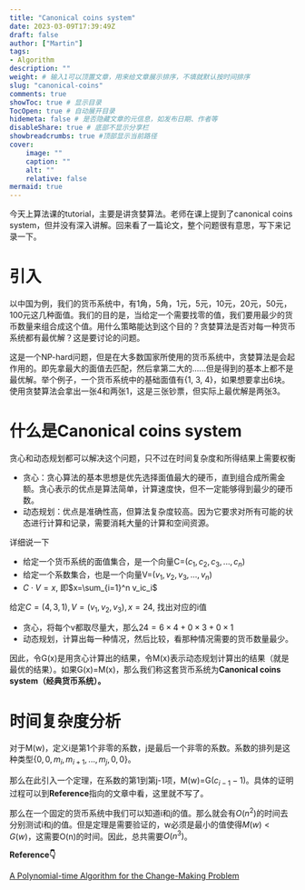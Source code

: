 ```yaml
---
title: "Canonical coins system"
date: 2023-03-09T17:39:49Z
draft: false
author: ["Martin"]
tags: 
- Algorithm
description: ""
weight: # 输入1可以顶置文章，用来给文章展示排序，不填就默认按时间排序
slug: "canonical-coins"
comments: true
showToc: true # 显示目录
TocOpen: true # 自动展开目录
hidemeta: false # 是否隐藏文章的元信息，如发布日期、作者等
disableShare: true # 底部不显示分享栏
showbreadcrumbs: true #顶部显示当前路径
cover:
    image: ""
    caption: ""
    alt: ""
    relative: false
mermaid: true
---
```

今天上算法课的tutorial，主要是讲贪婪算法。老师在课上提到了canonical coins system，但并没有深入讲解。回来看了一篇论文，整个问题很有意思，写下来记录一下。

# 引入
以中国为例，我们的货币系统中，有1角，5角，1元，5元，10元，20元，50元，100元这几种面值。我们的目的是，当给定一个需要找零的值，我们要用最少的货币数量来组合成这个值。用什么策略能达到这个目的？贪婪算法是否对每一种货币系统都有最优解？这是要讨论的问题。

这是一个NP-hard问题，但是在大多数国家所使用的货币系统中，贪婪算法是会起作用的。即先拿最大的面值去匹配，然后拿第二大的......但是得到的基本上都不是最优解。举个例子，一个货币系统中的基础面值有{1, 3, 4}，如果想要拿出6块。使用贪婪算法会拿出一张4和两张1，这是三张钞票，但实际上最优解是两张3。

# 什么是Canonical coins system
贪心和动态规划都可以解决这个问题，只不过在时间复杂度和所得结果上需要权衡
- 贪心：贪心算法的基本思想是优先选择面值最大的硬币，直到组合成所需金额。贪心表示的优点是算法简单，计算速度快，但不一定能够得到最少的硬币数。
- 动态规划：优点是准确性高，但算法复杂度较高。因为它要求对所有可能的状态进行计算和记录，需要消耗大量的计算和空间资源。

详细说一下
- 给定一个货币系统的面值集合，是一个向量C=($c_1, c_2, c_3, ..., c_n$)
- 给定一个系数集合，也是一个向量V=($v_1, v_2, v_3, ..., v_n$)
- $C\cdot V = x$, 即$x=\sum_{i=1}^n v_ic_i$ 

给定$C=(4,3,1), V=(v_1, v_2, v_3), x=24$, 找出对应的i值
- 贪心，将每个v都取尽量大，那么$24=6\times 4 + 0\times 3 + 0\times 1$
- 动态规划，计算出每一种情况，然后比较，看那种情况需要的货币数量最少。

因此，令G(x)是用贪心计算出的结果，令M(x)表示动态规划计算出的结果（就是最优的结果）。如果G(x)=M(x)，那么我们称这套货币系统为**Canonical coins system（经典货币系统）。**

# 时间复杂度分析

对于M(w)，定义i是第1个非零的系数，j是最后一个非零的系数。系数的排列是这种类型{$0, 0, m_i, m_{i+1}, ..., m_j, 0,0$}。

那么在此引入一个定理，在系数的第1到第j-1项，M(w)=G($c_{i-1}-1$)。具体的证明过程可以到**Reference**指向的文章中看，这里就不写了。

那么在一个固定的货币系统中我们可以知道i和j的值。那么就会有$O(n^2)$的时间去分别测试i和j的值。但是定理是需要验证的，w必须是最小的值使得$M(w)<G(w)$，这需要O(n)的时间。因此，总共需要$O(n^3)$。


**Reference👇**

[A Polynomial-time Algorithm for the Change-Making Problem](https://graal.ens-lyon.fr/~abenoit/algo09/coins2.pdf)